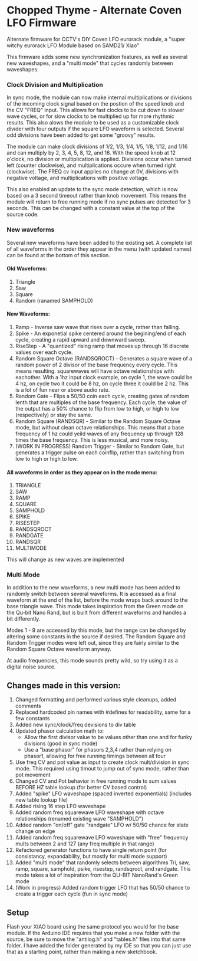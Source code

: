 # Chopped Thyme - Alternate Coven LFO Firmware

Alternate firmware for CCTV's DIY Coven LFO eurorack module, a "super witchy eurorack LFO Module based on SAMD21/ Xiao"

This firmware adds some new synchronization features, as well as several new waveshapes, and a "multi mode" that cycles randomly between waveshapes.

### Clock Division and Multiplication
In sync mode, the module can now make internal multiplications or divisions of the incoming clock signal based on the postion of the speed knob and the CV "FREQ" input. This allows for fast clocks to be cut down to slower wave cycles, or for slow clocks to be multiplied up for more rhythmic results. This also alows the module to be used as a customizable clock divider with four outputs if the square LFO waveform is selected. Several odd divisions have been added to get some "groovy" results.

The module can make clock divisions of 1/2, 1/3, 1/4, 1/5, 1/8, 1/12, and 1/16 and can multiply by 2, 3, 4, 5, 8, 12, and 16. With the speed knob at 12 o'clock, no division or multiplication is applied. Divisions occur when turned left (counter clockwise), and multiplications occure when turned right (clockwise). The FREQ cv input applies no change at 0V, divisions with negative voltage, and multiplications with positive voltage.

This also enabled an update to the sync mode detection, which is now based on a 3 second timeout rather than knob movement. This means the module will return to free running mode if no sync pulses are detected for 3 seconds. This can be changed with a constant value at the top of the source code.

### New waveforms
Several new waveforms have been added to the existing set. A complete list of all waveforms in the order they appear in the menu (with updated names) can be found at the bottom of this section.

#### Old Waveforms:
1. Triangle
2. Saw
3. Square
4. Random (ranamed SAMPHOLD)

#### New Waveforms:
1. Ramp - Inverse saw wave that rises over a cycle, rather than falling.
2. Spike - An exponetial spike centered around the begining/end of each cycle, creating a rapid upward and downward sweep.
3. RiseStep - A "quantized" rising ramp that moves up through 16 discrete values over each cycle.
4. Random Square Octave (RANDSQROCT) - Generates a square wave of a random power of 2 divisor of the base frequency every cycle. This means resulting. squarewaves will have octave relationships with eachother. With a 1hz input clock example, on cycle 1, the wave could be 4 hz, on cycle two it could be 8 hz, on cycle three it could be 2 hz. This is a lot of fun near or above audio rate.
5. Random Gate - Flips a 50/50 coin each cycle, creating gates of random lenth that are multiples of the base frequency. Each cycle, the value of the output has a 50% chance to flip from low to high, or high to low (respectively) or stay the same.
6. Random Square (RANDSQR) - Similar to the Random Square Octave mode, but without clean octave relationships. This means that a base frequency of 1 hz could yeild waves of any frequency up through 128 times the base frequency. This is less musical, and more noisy.
7. (WORK IN PROGRESS) Random Trigger - Similar to Random Gate, but generates a trigger pulse on each coinflip, rather than switching from low to high or high to low.

#### All waveforms in order as they appear on in the mode menu:
1. TRIANGLE    
2. SAW         
3. RAMP        
4. SQUARE      
5. SAMPHOLD     
6. SPIKE       
7. RISESTEP    
8. RANDSQROCT  
9. RANDGATE    
10. RANDSQR     
11. MULTIMODE

This will change as new waves are implemented

### Multi Mode
In addition to the new waveforms, a new multi mode has been added to randomly switch between several waveforms. It is accessed as a final waveform at the end of the list, before the mode wraps back around to the base triangle wave. This mode takes inspiration from the Green mode on the Qu-bit Nano Rand, but is built from different waveforms and handles a bit differently.

Modes 1 - 9 are accessed by this mode, but the range can be changed by altering some constants in the source if desired. The Random Square and Random Trigger modes were left out, since they are fairly similar to the Random Square Octave waveform anyway.

At audio frequencies, this mode sounds pretty wild, so try using it as a digital noise source.

## Changes made in this version:
1. Changed formatting and performed various style cleanups, added comments
2. Replaced hardcoded pin names with #defines for readability, same for a few constants
3. Added new sync/clock/freq devisions to div table
4. Updated phasor calculation math to:
	- Allow the first divisor value to be values other than one and for funky divisions (good in sync mode)
	- Use a "base phasor" for phasors 2,3,4 rather than relying on phasor1, allowing for free running timings between all four
5. Use freq CV and pot value as input to create clock mult/division in sync mode. This required using timout to jump out of sync mode, rather than pot movement
6. Changed CV and Pot behavior in free running mode to sum values BEFORE HZ table lookup (for better CV based control)
7. Added "spike" LFO waveshape (spaced inverted exponentials) (includes new table lookup file)
8. Added rising 16 step LFO waveshape
9. Added random freq squarewave LFO waveshape with octave relationships (renamed existing wave "SAMPHOLD")
10. Added random "on/off" gate "randgate" LFO w/ 50/50 chance for state change on edge
11. Added random freq squarewave LFO waveshape with "free" frequency mults between 2 and 127 (any freq multiple in that range)
12. Refactored generator functions to have single return point (for consistancy, expandability, but mostly for multi mode support)
13. Added "multi mode" that randomly selects between algorithms Tri, saw, ramp, square, samphold, psike, risestep, randsqroct, and randgate. This mode takes a lot of inspiration from the QU-BIT NanoRand's Green mode
14. (Work in progress) Added random trigger LFO that has 50/50 chance to create a trigger each cycle (fun in sync mode)

## Setup

Flash your XIAO board using the same protocol you would for the base module. If the Arduino IDE requires that you make a new folder with the source, be sure to move the "antilog.h" and "tables.h" files into that same folder. I have added the folder generated by my IDE so that you can just use that as a starting point, rather than making a new sketchbook.
